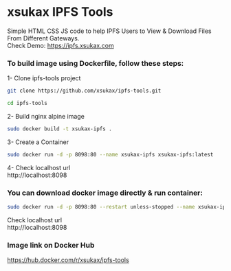 # xsukax IPFS Tools
Simple HTML CSS JS code to help IPFS Users to View &amp; Download Files From Different Gateways.<br />
Check Demo: https://ipfs.xsukax.com

### To build image using Dockerfile, follow these steps:
1- Clone ipfs-tools project
```sh
git clone https://github.com/xsukax/ipfs-tools.git
```
```sh
cd ipfs-tools
```
2- Build nginx alpine image
```sh
sudo docker build -t xsukax-ipfs .
```
3- Create a Container
```sh
sudo docker run -d -p 8098:80 --name xsukax-ipfs xsukax-ipfs:latest
```
4- Check localhost url<br/>
http://localhost:8098
### You can download docker image directly & run container:
```sh
sudo docker run -d -p 8098:80 --restart unless-stopped --name xsukax-ipfs xsukax/ipfs-tools:latest
```
Check localhost url<br/>
http://localhost:8098

### Image link on Docker Hub<br/>
https://hub.docker.com/r/xsukax/ipfs-tools
